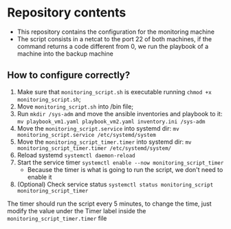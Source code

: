 # Repository contents
- This repository contains the configuration for the monitoring machine
- The script consists in a netcat to the port 22 of both machines, if the command returns a code different from 0, we run the playbook of a machine into the backup machine

## How to configure correctly?
1. Make sure that `monitoring_script.sh` is executable running `chmod +x monitoring_script.sh`;
2. Move `monitoring_script.sh` into /bin file;
3. Run `mkdir /sys-adm` and move the ansible inventories and playbook to it: `mv playbook_vm1.yaml playbook_vm2.yaml inventory.ini /sys-adm`
4. Move the `monitoring_script.service` into systemd dir: `mv monitoring_script.service /etc/systemd/system`
5. Move the `monitoring_script_timer.timer` into systemd dir: `mv monitoring_script_timer.timer /etc/systemd/system/`
6. Reload systemd `systemctl daemon-reload`
6. Start the service timer `systemctl enable --now monitoring_script_timer`
    - Because the timer is what is going to run the script, we don't need to enable it
7. (Optional) Check service status `systemctl status monitoring_script monitoring_script_timer`

The timer should run the script every 5 minutes, to change the time, just modify the value under the Timer label inside the `monitoring_script_timer.timer` file
